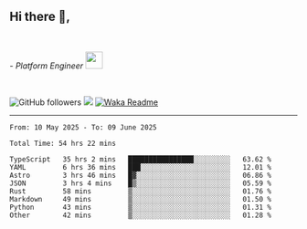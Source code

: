 <h2>Hi there  👋,</h2> </br>

<p><em>- Platform Engineer <img src="https://media.giphy.com/media/WUlplcMpOCEmTGBtBW/giphy.gif" width="30"> 
</em></p></br>


<!--[![Linkedin: prandogabriel](https://img.shields.io/badge/-prandogabriel-blue?style=flat-square&logo=Linkedin&logoColor=white&link=https://www.linkedin.com/in/prandogabriel/)](https://www.linkedin.com/in/prandogabriel)-->
![GitHub followers](https://img.shields.io/github/followers/prandogabriel?label=Follow&style=social)
![](https://komarev.com/ghpvc/?username=prandogabriel)
[![Waka Readme](https://github.com/prandogabriel/prandogabriel/actions/workflows/update-stats.yml.yml/badge.svg)](https://github.com/prandogabriel/prandogabriel/actions/workflows/update-stats.yml.yml)

---

<!--START_SECTION:waka-->

```golang
From: 10 May 2025 - To: 09 June 2025

Total Time: 54 hrs 22 mins

TypeScript   35 hrs 2 mins   ████████████████░░░░░░░░░   63.62 %
YAML         6 hrs 36 mins   ███░░░░░░░░░░░░░░░░░░░░░░   12.01 %
Astro        3 hrs 46 mins   █▓░░░░░░░░░░░░░░░░░░░░░░░   06.86 %
JSON         3 hrs 4 mins    █▒░░░░░░░░░░░░░░░░░░░░░░░   05.59 %
Rust         58 mins         ▒░░░░░░░░░░░░░░░░░░░░░░░░   01.76 %
Markdown     49 mins         ▒░░░░░░░░░░░░░░░░░░░░░░░░   01.50 %
Python       43 mins         ▒░░░░░░░░░░░░░░░░░░░░░░░░   01.31 %
Other        42 mins         ▒░░░░░░░░░░░░░░░░░░░░░░░░   01.28 %
```

<!--END_SECTION:waka-->
